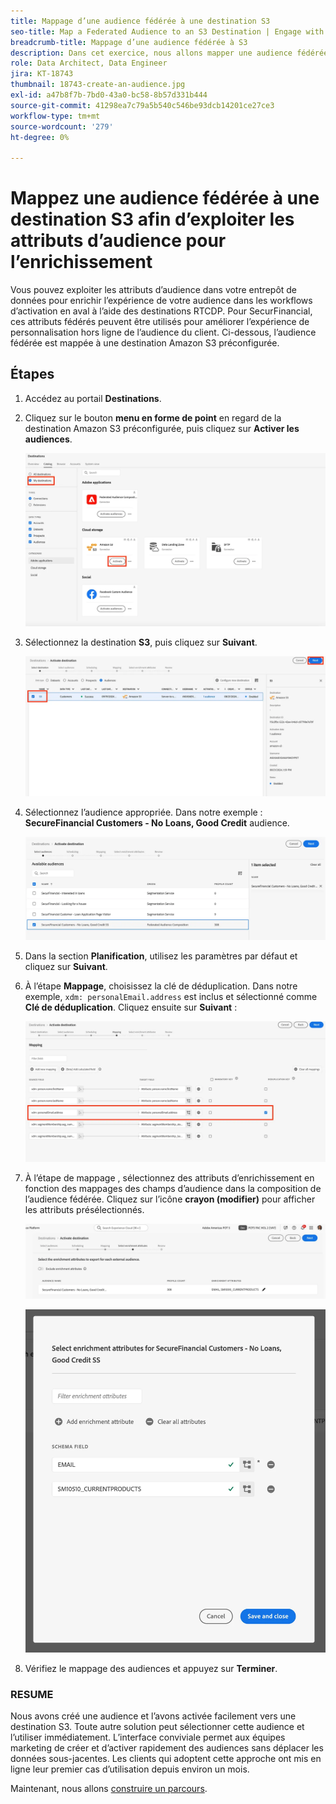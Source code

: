 ```yaml
---
title: Mappage d’une audience fédérée à une destination S3
seo-title: Map a Federated Audience to an S3 Destination | Engage with audiences directly from your data warehouse using Federated Audience Composition
breadcrumb-title: Mappage d’une audience fédérée à S3
description: Dans cet exercice, nous allons mapper une audience fédérée à une destination Real-Time CDP en aval afin de prendre en charge une expérience hors ligne personnalisée.
role: Data Architect, Data Engineer
jira: KT-18743
thumbnail: 18743-create-an-audience.jpg
exl-id: a47b8f7b-7bd0-43a0-bc58-8b57d331b444
source-git-commit: 41298ea7c79a5b540c546be93dcb14201ce27ce3
workflow-type: tm+mt
source-wordcount: '279'
ht-degree: 0%

---
```


# Mappez une audience fédérée à une destination S3 afin d’exploiter les attributs d’audience pour l’enrichissement

Vous pouvez exploiter les attributs d’audience dans votre entrepôt de données pour enrichir l’expérience de votre audience dans les workflows d’activation en aval à l’aide des destinations RTCDP. Pour SecurFinancial, ces attributs fédérés peuvent être utilisés pour améliorer l’expérience de personnalisation hors ligne de l’audience du client. Ci-dessous, l’audience fédérée est mappée à une destination Amazon S3 préconfigurée.

## Étapes

1. Accédez au portail **Destinations**.

2. Cliquez sur le bouton **menu en forme de point** en regard de la destination Amazon S3 préconfigurée, puis cliquez sur **Activer les audiences**.

   ![activate-audiences](assets/activate-audiences.png)

3. Sélectionnez la destination **S3**, puis cliquez sur **Suivant**.

   ![select-s3-destination](assets/select-s3-destination.png)

4. Sélectionnez l’audience appropriée. Dans notre exemple : **SecureFinancial Customers - No Loans, Good Credit** audience.

   ![select-s3-audience](assets/select-s3-audience.png)

5. Dans la section **Planification**, utilisez les paramètres par défaut et cliquez sur **Suivant**.

6. À l’étape **Mappage**, choisissez la clé de déduplication. Dans notre exemple, `xdm: personalEmail.address` est inclus et sélectionné comme **Clé de déduplication**. Cliquez ensuite sur **Suivant** :

   ![clé-déduplication](assets/deduplication-key.png)

7. À l’étape de mappage , sélectionnez des attributs d’enrichissement en fonction des mappages des champs d’audience dans la composition de l’audience fédérée. Cliquez sur l’icône **crayon (modifier)** pour afficher les attributs présélectionnés.

   ![edit-attributes](assets/edit-attributes.png)

   ![final-attributes](assets/final-attribution.png)

8. Vérifiez le mappage des audiences et appuyez sur **Terminer**.

### RESUME

Nous avons créé une audience et l’avons activée facilement vers une destination S3. Toute autre solution peut sélectionner cette audience et l’utiliser immédiatement. L’interface conviviale permet aux équipes marketing de créer et d’activer rapidement des audiences sans déplacer les données sous-jacentes. Les clients qui adoptent cette approche ont mis en ligne leur premier cas d’utilisation depuis environ un mois.


Maintenant, nous allons [construire un parcours &#x200B;](build-journey-federated-audience.md).
